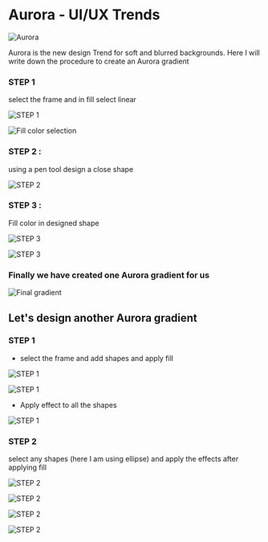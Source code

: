 # Aurora - UI/UX Trends 

![Aurora](https://i.imgur.com/QTGfMy4.png)

Aurora is the new design Trend for soft and blurred backgrounds. Here I will write down the procedure to create an Aurora gradient 

### STEP 1 
select the frame and in fill select linear

![STEP 1](https://i.imgur.com/DWKU3S7.png)

![Fill color selection](https://i.imgur.com/IjKAxlg.png)

### STEP 2 : 
using a pen tool design a close shape 

![STEP 2](https://i.imgur.com/3MsbY0M.png)

### STEP 3 :
Fill color in designed shape

![STEP 3](https://i.imgur.com/J7S7cWJ.png)

![STEP 3](https://i.imgur.com/Tiz5sSj.png)

### Finally we have created one Aurora gradient for us

![Final gradient](https://i.imgur.com/RE8JaOQ.png)

## Let's design another Aurora gradient

### STEP 1
- select the frame and add shapes and apply fill

![STEP 1](https://i.imgur.com/xFlTuzo.png)

![STEP 1](https://i.imgur.com/ig08Qgk.png)

- Apply effect to all the shapes 

![STEP 1](https://i.imgur.com/EVi1o0P.png)

### STEP 2
 select any shapes (here I am using ellipse) and apply the effects after applying fill

![STEP 2](https://i.imgur.com/jErDbVz.png)

![STEP 2](https://i.imgur.com/iOnVT2O.png)

![STEP 2](https://i.imgur.com/vLwwcDW.png)

![STEP 2](https://i.imgur.com/gDogkC3.png)
